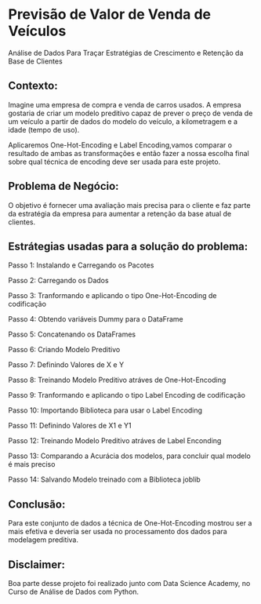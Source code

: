 # Previsão de Valor de Venda de Veículos
Análise de Dados Para Traçar Estratégias de Crescimento e Retenção da Base de Clientes

## Contexto: 
Imagine uma empresa de compra e venda de carros usados. A empresa gostaria de criar um modelo preditivo capaz de prever o preço de venda de um veículo a partir de dados do modelo do veículo, a kilometragem e a idade (tempo de uso). 

Aplicaremos One-Hot-Encoding e Label Encoding,vamos comparar o resultado de ambas as transformações e então fazer a nossa escolha final sobre qual técnica de encoding deve ser usada para este projeto.

## Problema de Negócio:
O objetivo é fornecer uma avaliação mais precisa para o cliente e faz parte da estratégia da empresa para aumentar a retenção da base atual de clientes.

## Estrátegias usadas para a solução do problema:

Passo 1: Instalando e Carregando os Pacotes

Passo 2: Carregando os Dados

Passo 3: Tranformando e aplicando o tipo One-Hot-Encoding de codificação

Passo 4: Obtendo variáveis Dummy para o DataFrame

Passo 5: Concatenando os DataFrames

Passo 6: Criando Modelo Preditivo

Passo 7: Definindo Valores de X e Y

Passo 8: Treinando Modelo Preditivo atráves de One-Hot-Encoding

Passo 9: Tranformando e aplicando o tipo Label Encoding de codificação

Passo 10: Importando Biblioteca para usar o Label Encoding

Passo 11: Definindo Valores de X1 e Y1

Passo 12: Treinando Modelo Preditivo atráves de Label Enconding

Passo 13: Comparando a Acurácia dos modelos, para concluir qual modelo é mais preciso

Passo 14: Salvando Modelo treinado com a Biblioteca joblib

## Conclusão:

Para este conjunto de dados a técnica de One-Hot-Encoding mostrou ser a mais efetiva e deveria ser usada no processamento dos dados para modelagem preditiva.

## Disclaimer:
Boa parte desse projeto foi realizado junto com Data Science Academy, no Curso de Análise de Dados com Python.
